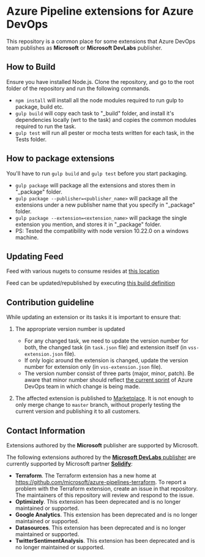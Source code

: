 # Azure Pipeline extensions for Azure DevOps

This repository is a common place for some extensions that Azure DevOps team publishes as **Microsoft** or **Microsoft DevLabs** publisher.

## How to Build

Ensure you have installed Node.js. Clone the repository, and go to the root folder of the repository and run the following commands. 

- `npm install` will install all the node modules required to run gulp to package, build etc.
- `gulp build`  will copy each task to "_build" folder, and install it's dependencies locally (wrt to the task) and copies the common modules required to run the task.
- `gulp test` will run all pester or mocha tests written for each task, in the Tests folder. 

## How to package extensions

You'll have to run `gulp build` and `gulp test` before you start packaging.

- `gulp package` will package all the extensions and stores them in "_package" folder.
- `gulp package --publisher=<publisher_name>` will package all the extensions under a new publisher name that you specify in "_package" folder.
- `gulp package --extension=<extension_name>` will package the single extension you mention, and stores it in "_package" folder.
- PS: Tested the compatibility with node version 10.22.0 on a windows machine. 

## Updating Feed

Feed with various nugets to consume resides at [this location](https://1essharedassets.visualstudio.com/1esPkgs/_packaging?_a=feed&feed=vsts_rm_extensions)

Feed can be updated/republished by executing [this build definition](https://dev.azure.com/mseng/AzureDevOps/_build?definitionId=6226&_a=summary)

## Contribution guideline

While updating an extension or its tasks it is important to ensure that:

1. The appropriate version number is updated

    - For any changed task, we need to update the version number for both, the changed task (in `task.json` file) and extension itself (in `vss-extension.json` file).
    - If only logic around the extension is changed, update the version number for extension only (in `vss-extension.json` file).
    - The version number consist of three parts (major, minor, patch). Be aware that minor number should reflect [the current sprint](https://whatsprintis.it/) of Azure DevOps team in which change is being made.

2. The affected extension is published to [Marketplace](https://marketplace.visualstudio.com/azuredevops/).
   It is not enough to only merge change to `master` branch, without properly testing the current version and publishing it to all customers.

## Contact Information

Extensions authored by the **Microsoft** publisher are supported by Microsoft.

The following extensions authored by the [**Microsoft DevLabs** publisher](https://marketplace.visualstudio.com/publishers/Microsoft%20DevLabs) are currently supported by Microsoft partner [**Solidify**](https://devblogs.microsoft.com/devops/azure-boards-fall-update/#extension-support-with-solidify-ab):

- **Terraform**. The Terraform extension has a new home at https://github.com/microsoft/azure-pipelines-terraform. To report a problem with the Terraform extension, create an issue in that repository. The maintainers of this repository will review and respond to the issue.
- **Optimizely**. This extension has been deprecated and is no longer maintained or supported.
- **Google Analytics**. This extension has been deprecated and is no longer maintained or supported.
- **Datasources**. This extension has been deprecated and is no longer maintained or supported.
- **TwitterSentimentAnalysis**. This extension has been deprecated and is no longer maintained or supported.
